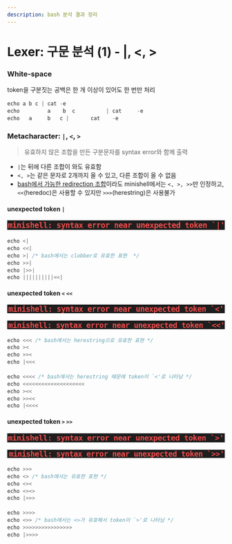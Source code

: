 ```yaml
---
description: bash 분석 결과 정리
---
```


# Lexer: 구문 분석 (1) - |, <, >

### White-space

token을 구분짓는 공백은 한 개 이상이 있어도 한 번만 처리

```c
echo a b c | cat -e
echo         a    b  c          | cat     -e
echo   a     b   c |       cat    -e
```



### Metacharacter: `|`, `<`, `>`

> 유효하지 않은 조합을 만든 구분문자를 syntax error와 함께 출력

* `|`는 뒤에 다른 조합이 와도 유효함
* `<, >`는 같은 문자로 2개까지 올 수 있고, 다른 조합이 올 수 없음
* [bash에서 가능한 redirection 조합](https://zsh.sourceforge.io/Doc/Release/Redirection.html)이라도 minishell에서는 `<, >, >>`만 인정하고, `<<`(heredoc)은 사용할 수 있지만 `>>>`(herestring)은 사용불가

#### unexpected token `|`

![](<../../.gitbook/assets/image (6).png>)

```c
echo <|
echo <<|
echo >| /* bash에서는 clobber로 유효한 표현  */
echo >>|
echo |>>|
echo ||||||||||<<|
```

#### unexpected token `<` `<<`

![](<../../.gitbook/assets/image (5).png>)

![](<../../.gitbook/assets/image (1).png>)

```c
echo <<< /* bash에서는 herestring으로 유효한 표현 */
echo ><
echo >><
echo |<<<

echo <<<< /* bash에서는 herestring 때문에 token이 `<'로 나타남 */
echo <<<<<<<<<<<<<<<<<<<<
echo ><<
echo >><<
echo |<<<<
```

#### unexpected token `>` `>>`

![](<../../.gitbook/assets/image (2).png>)

![](<../../.gitbook/assets/image (3).png>)

```c
echo >>>
echo <> /* bash에서는 유효한 표현 */
echo <><
echo <><>
echo |>>>

echo >>>>
echo <>> /* bash에서는 <>가 유효해서 token이 `>'로 나타남 */
echo >>>>>>>>>>>>>>>>
echo |>>>>
```

